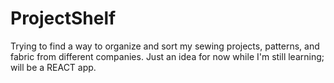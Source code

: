 # ProjectShelf
Trying to find a way to organize and sort my sewing projects, patterns, and fabric from different companies. Just an idea for now while I'm still learning; will be a REACT app. 
